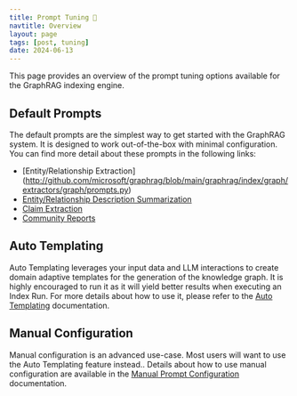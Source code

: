 ```yaml
---
title: Prompt Tuning 🤖
navtitle: Overview
layout: page
tags: [post, tuning]
date: 2024-06-13
---
```


This page provides an overview of the prompt tuning options available for the GraphRAG indexing engine.

## Default Prompts

The default prompts are the simplest way to get started with the GraphRAG system. It is designed to work out-of-the-box with minimal configuration. You can find more detail about these prompts in the following links:

- [Entity/Relationship Extraction] (http://github.com/microsoft/graphrag/blob/main/graphrag/index/graph/extractors/graph/prompts.py)
- [Entity/Relationship Description Summarization](http://github.com/microsoft/graphrag/blob/main/graphrag/index/graph/extractors/summarize/prompts.py)
- [Claim Extraction](http://github.com/microsoft/graphrag/blob/main/graphrag/index/graph/extractors/claims/prompts.py)
- [Community Reports](http://github.com/microsoft/graphrag/blob/main/graphrag/index/graph/extractors/community_reports/prompts.py)

## Auto Templating

Auto Templating leverages your input data and LLM interactions to create domain adaptive templates for the generation of the knowledge graph. It is highly encouraged to run it as it will yield better results when executing an Index Run. For more details about how to use it, please refer to the [Auto Templating](/posts/prompt_tuning/auto_prompt_tuning) documentation.

## Manual Configuration

Manual configuration is an advanced use-case. Most users will want to use the Auto Templating feature instead.. Details about how to use manual configuration are available in the [Manual Prompt Configuration](/posts/prompt_tunins/manual_prompt_tuning) documentation.
